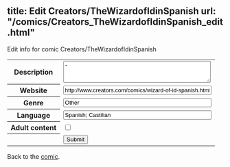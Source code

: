 title: Edit Creators/TheWizardofIdinSpanish
url: "/comics/Creators_TheWizardofIdinSpanish_edit.html"
---
Edit info for comic Creators/TheWizardofIdinSpanish

<form name="comic" action="http://gaepostmail.appspot.com/comic/" method="post">
<table class="comicinfo">
<tr>
<th>Description</th><td><textarea name="description" cols="40" rows="3">-</textarea></td>
</tr>
<tr>
<th>Website</th><td><input type="text" name="url" value="http://www.creators.com/comics/wizard-of-id-spanish.html" size="40"/></td>
</tr>
<tr>
<th>Genre</th><td><input type="text" name="genre" value="Other" size="40"/></td>
</tr>
<tr>
<th>Language</th><td><input type="text" name="language" value="Spanish; Castilian" size="40"/></td>
</tr>
<tr>
<th>Adult content</th><td><input type="checkbox" name="adult" value="adult" /></td>
</tr>
<tr>
<th></th><td>
<input type="hidden" name="comic" value="Creators_TheWizardofIdinSpanish" />
<input type="submit" name="submit" value="Submit" />
</td>
</tr>
</table>
</form>

Back to the [comic](Creators_TheWizardofIdinSpanish.html).
